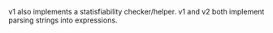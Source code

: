 v1 also implements a statisfiability checker/helper.
v1 and v2 both implement parsing strings into expressions.
